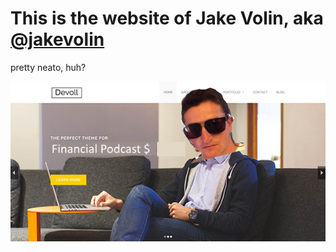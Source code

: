 # This is the website of Jake Volin, aka [@jakevolin](https://jakevolin.com)

pretty neato, huh?

![preview](/preview.png)